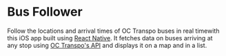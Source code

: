 # Bus Follower

Follow the locations and arrival times of OC Transpo buses in real timewith this iOS app built using [React Native](https://facebook.github.io/react-native/). It fetches data on buses arriving at any stop using [OC Transpo's API](http://www.octranspo1.com/developers) and displays it on a map and in a list.

